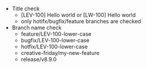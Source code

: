 - Title check
	- [LEV-100] Hello world or [LW-100] Hello world
	- only hotifx/bugfix/feature branches are checked
- Branch name check
	- feature/LEV-100-lower-case
	- bugfix/LEV-100-lower-case
	- hotfix/LEV-100-lower-case
	- creative-friday/my-new-feature
	- release/v8.9.0